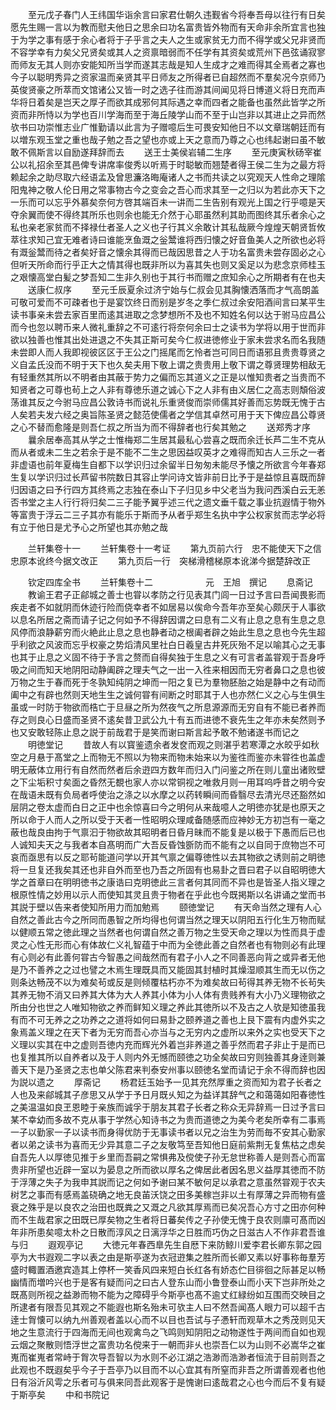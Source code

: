 <!-- { "loadSidebar": true } -->
　　至元戊子春门人王纬国华诣余言曰家君仕朝久违觐省今将奉吾母以往行有日矣愿先生赐一言以为教而慰夫他日之思余曰功名富贵皆外物而有天命非余所宜言也独于为学之事有感于余心者将于子乎言之夫人之生或家贫无力而不得学或父兄非贤而不容学幸有力矣父兄贤矣或其人之资禀暗弱而不任学有其资矣或荒州下邑弦诵寂寥而师友无其人则亦安能知所当学而遂其志哉是知人生成才之难而得其全焉者之寡也今子以聪明秀异之资家温而亲贤其平日师友之所得者已自超然而不羣矣况今京师乃英俊贤豪之所萃而文馆诸公又皆一时之选子往而游其间闻见将日博道义将日充而声华将日着矣是岂天之厚子而欲其成邪何其际遇之幸而四者之能备也虽然此皆学之所资而非所恃以为学也百川学海而至于海丘陵学山而不至于山岂非以其进止之异而然欤书曰功崇惟志业广惟勤请以此言为子赠噫后生可畏安知他日不以文章瑞朝廷而有以増东观玉堂之重也哉子勉之吾之望也亦或上天之意而乃尊之心也纬起谢曰虽不敏敢不佩斯言以自励遂拜辞而去
　　送王士美侯岩辅二生序
　　至元庚寅秋砀宰崔公以礼招余至其邑俾专讲席率俊秀以听焉于时聪敏而翘楚者得王侯二生为之最方将赖起余之助尽取六经语孟及曾思濂洛晦庵诸人之书而共读之以究观天人性命之理隂阳鬼神之敬人伦日用之常事物古今之变会之吾心而求其至一之归以为若此亦天下之一乐而可以忘乎外慕矣奈何方啓其端百未一讲而二生告别有观光上国之行乎噫是天夺余翼而使不得终其所乐也则余也能无介然于心耶虽然利其助而图终其乐者余心之私也亲老家贫而不择禄仕者圣人之义也子行其义余敢计其私哉厥今煌煌天朝贤哲攸萃往求知己宜无难者诗曰谁能烹鱼溉之釡鬵谁将西归懐之好音鱼美人之所欲也必将有溉釡鬵而待之者矣好音之懐余其得而已哉因思昔之人于功名富贵未尝存固必之心但听天所命而行乎正大之情其得也既非所以为喜其失也则又奚足以为悲念京师桂玉之艰懐高堂白髪之梦吾知二生非久别也于其行书而赠之庶知余心之所期者有在也夫
　　送康仁叔序
　　至元壬辰夏余过济宁始与仁叔会见其胸懐洒落而才气高朗盖可敬可爱而不可疎者也于是宴饮终日而别是岁冬之季仁叔过余安阳酒间言曰某平生读书事亲未尝去家百里而逺其进取之念梦想所不及也不知姓名何以达于驸马应昌公而今也忽以聘币来人微礼重辞之不可逺行将奈何余曰士之读书为学将以用于世而非欲以独善也惟其出处进退之不失其正斯可矣今仁叔进徳修业于家未尝求名而名我随未尝即人而人我即视彼区区于王公之门摇尾而乞怜者岂可同日而语邪且贵贵尊贤之义自孟氏没而不明于天下也久矣夫用下敬上谓之贵贵用上敬下谓之尊贤理势相敌无有轻重然其所以不明者由其蔽于势力之偏而忘其道义之正是以惟知贵者之当贵而不知贤者之可尊也茍上之人非有尊徳乐道之诚心下之人非有由义居仁之高志则頽俗波荡谁其反之今驸马应昌公敦诗书而说礼乐重贤俊而崇师儒其好善而忘势既无愧于古人矣若夫发六经之奥旨陈圣贤之懿范使儒者之学信其卓然可用于天下俾应昌公尊贤之心不替而愈隆是则吾仁叔之所当为而不得辞者也行矣其勉之
　　送郑秀才序
　　曩余居奉高其从学之士惟梅郑二生居其最私心尝喜之既而余迁长芦二生不克从而从者或未二生之若余于是不能不二生之思因益叹英才之难得而知古人三乐之一者非虚语也前年夏梅生自都下以学识归过余留半日匆匆未能尽予懐之所欲言今年春郑生复以学识归过长芦留书院数日其容止学问诗文皆非前日比予于是益惊且喜既而辞归因语之曰予行四方其终焉之志独在泰山下子归见乡中父老当为我问西溪白云无恙否书堂之主人行行将归矣二三子能予翼乎述三代之遗文垂千载之事业抗遐情于物外等富贵于浮云二三子其亦有能乐于斯而予从者乎郑生名执中字公权家贫而志学必将有立于他日是尤予心之所望也其亦勉之哉








　　兰轩集卷十一
　　兰轩集卷十一考证
　　第九页前六行　忠不能使天下之信忠原本讹终今据文改正
　　第九页后一行　突梯滑稽梯原本讹涕今据楚辞改正











　　钦定四库全书
　　兰轩集卷十二　　　　　　元　王旭　撰记
　　息斋记
　　教谕王君子正鄃城之善士也甞以孝防之行见表其门闾一日过予言曰吾闻畏影而疾走者不如就阴而休迹行险而侥幸者不如居易以俟命今吾年亦至矣心颇厌于人事欲以息名所居之斋而请子记之何如予不得辞因谓之曰息有二义有止息之息有生息之息风停而浪静薪穷而火絶此止息之息也静者动之根阖者辟之始此生息之息也今先生超乎利欲之风波而忘乎权豪之势熖清风里社白日羲皇古井死灰殆不足以喻其心之无事也其于止息之义固不待于予言之赘而自得矣独于生息之义有可言者盖甞观于吾身呼吸之间而知天地阴阳动静阖辟之理夫气之一出一入徃来相因而无穷者鼻口之息也彼万物之生于春而死于冬孰知纯阴之坤而一阳之复已为羣物胚胎之始是静中之有动而阖中之有辟也然则天地生生之诚何甞有间断之时耶其于人也亦然仁义之心与生俱生虽或一时防于物欲而梏亡于旦昼之所为然夜气之所息源源而无穷自有不能已者养而存之则良心日盛而圣贤不逺矣昔卫武公九十有五而进徳不衰先生之年亦未矣然则予也又安敢轻陈止息之説于前哉君于是笑而谢曰斯言起予敢不勉诸遂书而记之
　　明徳堂记
　　昔故人有以寳鉴遗余者发奁而观之则湛乎若寒潭之水皎乎如秋空之月悬于髙堂之上而物无不照以为物来而物未始来以为鉴徃而鉴亦未甞徃也盖虚明无蔽体立用行有自然而然者后余逰四方数年而归入门问鉴之所在则儿童出诸败壁之下尘垢积寸矣面之昏然无覩也家人亦以常铜视之唯救月则一用耳呜呼昔之明今安在哉语未既有负局者呼使治之涤之以水摩之以药转瞬间而昏翳尽去清光尽还豁然如层阴之卷太虚而白日之正中也余惊喜曰今之明何从来哉噫人之明徳亦犹是也原天之所以命于人而人之所以受于天者一性昭明众理咸备随感而应神妙无方初岂有一毫之蔽也哉良由拘于气禀汩于物欲故其昭明者日昏月昧而不能复是以极于下愚而后已也人诚知夫天之与我者本自髙明而广大吾反昏蚀斵防而不能有之以自同于庶物岂不可哀而亟思有以反之耶茍能道问学以开其气禀之偏尊徳性以去其物欲之诱则前之眀徳将一旦复还我矣其还也非自外而至也乃吾之所固有也易卦之晋曰君子以自昭明徳大学之首章曰在明明徳书之康诰曰克明徳此三言者何其同而不异也是皆圣人指义理之根原性情之妙用以示人而使知其灵且贵于物者在乎此也今既掲斯以名讲诵之堂而书其説于壁以告来者使知所用力而加勉焉
　　颐徳堂记
　　有天命当然之理有人心自然之善此古今之所同而愚智之所均得也何谓当然之理天以阴阳五行化生万物而赋以健顺五常之徳此理之当然者也何谓自然之善万物之生受天命之理以为性而具于虚灵之心性无形而心有体故仁义礼智蕴于中而为全徳此善之自然者也有物则必有此理有心则必有此善何甞古今智愚之间哉然而有君子小人之不同善恶向背之或异者无他是乃不善养之之过也譬之木焉生理既具而又能固其封植时其燥湿顺其生而无以伤之则条达畅茂不以为难矣茍或反是则倾覆枯朽亦不为难矣故曰茍得其养无物不长茍失其养无物不消又曰养其大体为大人养其小体为小人体有贵贱养有大小乃义理物欲之所由分也世之人唯知物欲之养而鲜知义理之养此其徳所以不及古之人欤是知徳虽我有而不可无养之之功养之之道将如何曰易卦之颐养道之善也上艮下震有内虚外实之象焉盖义理之在天下者为无穷而吾心亦当与之无穷内之虚所以来外之实也受天下之义理以实其在中之虚则吾徳内充而辉光外着岂非养道之善乎然而君子非止于是而已也复推其所以自养者以及于人则内外无憾而颐徳之功全矣故曰穷则独善其身逹则兼善天下是乃圣贤之志也单父陈君来判泰安州事以颐徳名堂而请记于余不得而辞也因为説以遗之
　　厚斋记
　　杨君廷玉始予一见其充然厚重之资而知为君子长者之人也及来鄃城其子彦思又从学于予日月既乆知之为益详其辞气之和蔼蔼如阳春徳性之美温温如良玊恩睦于亲族而诚孚于朋友其君子长者之称众无异辞焉一日过予言曰某不幸幼而多故不克从事于学然心知诗书之为贵而道徳之为美今老矣所幸有二事焉一子以勤家一子以读书而身得优防于无事读书者以兄之治生为劳而毎不安其心勤家者以弟之读书为喜而无少异其意二子之友敬笃至吾知他日庭前紫荆无复焦枯之虑矣自吾先人以厚徳见推于乡里而吾嗣之常惧弗及傥使子孙无怠世称善人是则吾心而富贵非所望也近辟一室以为晏息之所而欲以厚名之俾居此者因名思义益厚其徳而不防于浮薄之失子为我申其説而记之何如予谢曰某不敏何足以承君之意虽然甞观于农夫树艺之事而有感焉盖硗确之地无良苖沃饶之田多美稼岂非以土有厚薄之异而物有盛衰之殊乎是以良农之治田也既粪之又溉之凡欲其厚焉而已矣况吾心方寸之田亦何种而不生哉君家之田既已厚矣物之生者将日蕃矣传之子孙使无愧于良农则廪可髙而凶年非所患矣噫太朴之日散而淳风之日漓浮华之日胜而巧伪之日滋古人不作非君吾谁与归
　　遐观亭记
　　大徳元年春西臯先生自厯下来防鲸川爱李君长卿东郭之园亭为大书遐观二字以表之由是斯亭遂为衣冠逰集之胜所而长卿又素以好事称毎羣芳盛时輙置酒邀宾造其上停杯一笑香风四来短白长红各有娇态伫目徘徊之际甚足以畅幽情而増吟兴也于是客有疑而问之曰古人登东山而小鲁登泰山而小天下岂非所处之既髙则所视之益渺而物不能为之障碍乎今斯亭也髙不逾丈红緑纷如互围而交映目之所逮者有限吾见其观之不能遐也斯名殆未可欤主人曰不然吾闻髙人眼力可以超千古逹士胷懐可以纳九州善观者盖以心而不以目也吾试与子慿轩而观草木之秀茂则见天地之生意流行于四海而无间也观禽鸟之飞鸣则知阴阳之动物遂性于两间而自如也观云烟之聚散则悟浮世之富贵功名傥来于一朝而非乆也崇吾仁以为山则不必嵩华之崔嵬而崔嵬者常峙于胷次导吾智以为水则不必江湖之浩渺而浩渺者恒流于目前则吾之此观也不既遐矣乎今子于吾亭乃以目而不以心宜其有所窒而非吾之所谓善观者也他日有浴沂风雩之乐者可与俱来同吾此观客于是愧谢曰逺哉君之心也今而后不复有疑于斯亭矣
　　中和书院记
